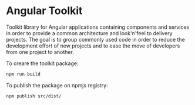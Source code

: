 # Angular Toolkit
Toolkit library for Angular applications containing components and services in order 
to provide a common architecture and look'n'feel to delivery projects. 
The goal is to group commonly used code in order to reduce the development effort of new
projects and to ease the move of developers from one project to another.

To creare the toolkit package:
```bash
npm run build
```
To publish the package on npmjs registry:
```bash
npm publish src/dist/
```
